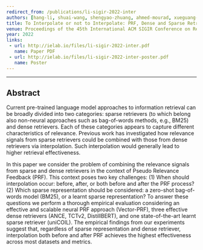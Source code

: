```yaml
---
redirect_from: /publications/li-sigir-2022-inter
authors: [hang-li, shuai-wang, shengyao-zhuang, ahmed-mourad, xueguang-ma, jimmy-lin, guido-zuccon]
title: To Interpolate or not to Interpolate: PRF, Dense and Sparse Retrievers
venue: Proceedings of the 45th International ACM SIGIR Conference on Research and Development in Information Retrieval (SIGIR' 22)
year: 2022
links:
 - url: http://ielab.io/files/li-sigir-2022-inter.pdf
   name: Paper PDF
 - url: http://ielab.io/files/li-sigir-2022-inter-poster.pdf
   name: Poster
---
```

---
## Abstract

Current pre-trained language model approaches to information retrieval can be broadly divided into two categories: sparse retrievers (to which belong also non-neural approaches such as bag-of-words methods, e.g., BM25) and dense retrievers. Each of these categories appears to capture different characteristics of relevance. Previous work has investigated how relevance signals from sparse retrievers could be combined with those from dense retrievers via interpolation. Such interpolation would generally lead to higher retrieval effectiveness.

In this paper we consider the problem of combining the relevance signals from sparse and dense retrievers in the context of Pseudo Relevance Feedback (PRF). This context poses two key challenges: (1) When should interpolation occur: before, after, or both before and after the PRF process? (2) Which sparse representation should be considered: a zero-shot bag-of-words model (BM25), or a learnt sparse representation? To answer these questions we perform a thorough empirical evaluation considering an effective and scalable neural PRF approach (Vector-PRF), three effective dense retrievers (ANCE, TCTv2, DistillBERT), and one state-of-the-art learnt sparse retriever (uniCOIL). The empirical findings from our experiments suggest that, regardless of sparse representation and dense retriever, interpolation both before and after PRF achieves the highest effectiveness across most datasets and metrics.
